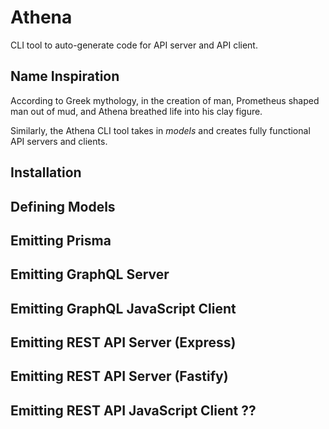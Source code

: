 # Athena

CLI tool to auto-generate code for API server and API client.

## Name Inspiration

According to Greek mythology, in the creation of man, Prometheus shaped man out of mud, and Athena breathed life into his clay figure.

Similarly, the Athena CLI tool takes in _models_ and creates fully functional API servers and clients.

## Installation

## Defining Models

## Emitting Prisma

## Emitting GraphQL Server

## Emitting GraphQL JavaScript Client

## Emitting REST API Server (Express)

## Emitting REST API Server (Fastify)

## Emitting REST API JavaScript Client ??
